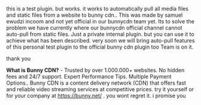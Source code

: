 this is a test plugin. but works. it works to automatically pull all media files and 
static files from a website to bunny cdn..
This was made by samuel ewudzi incoom and not yet official in our bunnycdn team yet. Its to solve the problem we have currently where our bunnycdn official channel cannot auto-pull from static files.
Just a private internal plugin. but you can use it to achieve what has been described. very soon we will bring auto-pull features of this personal test plugin to the official bunny cdn plugin too
Team is on it.

thank you

**What is Bunny CDN?** - Trusted by over 1.000.000+ websites. No hidden fees and 24/7 support. Expert Performance Tips. Multiple Payment Options.. Bunny CDN is a content delivery network (CDN) that offers fast and reliable video streaming services at competitive prices.  try it yourself or for your company at https://bunny.net/ .  you wont regret it. i promise you
